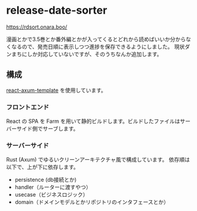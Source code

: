 # release-date-sorter

https://rdsort.onara.boo/

漫画とかで3.5巻とか番外編とかが入ってくるとどれから読めばいいか分からなくなるので、発売日順に表示しつつ進捗を保存できるようにしました。
現状ダンまちにしか対応していないですが、そのうちなんか追加します。

## 構成

[react-axum-template](https://github.com/takumi3488/react-axum-template) を使用しています。

### フロントエンド

React の SPA を Farm を用いて静的ビルドします。ビルドしたファイルはサーバーサイド側でサーブします。

### サーバーサイド

Rust (Axum) でゆるいクリーンアーキテクチャ風で構成しています。
依存順は以下で、上が下に依存します。

- persistence (db接続とか)
- handler（ルーターに渡すやつ）
- usecase（ビジネスロジック）
- domain（ドメインモデルとかリポジトリのインタフェースとか）
